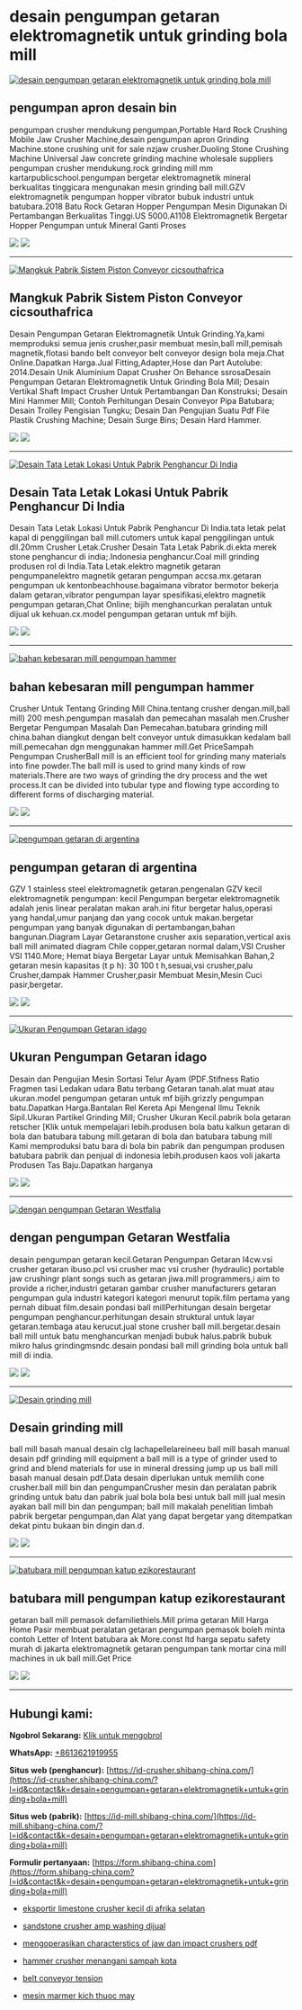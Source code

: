 # desain pengumpan getaran elektromagnetik untuk grinding bola mill

<a href="https://swt.shibang-china.com/?l=id&img&k=desain+pengumpan+getaran+elektromagnetik+untuk+grinding+bola+mill" target="_blank">![desain pengumpan getaran elektromagnetik untuk grinding bola mill](http://static.shibang-china.com/all-800x300/618.jpg)</a>

## pengumpan apron desain bin
pengumpan crusher mendukung pengumpan,Portable Hard Rock Crushing Mobile Jaw Crusher Machine,desain pengumpan apron Grinding Machine.stone crushing unit for sale nzjaw crusher.Duoling Stone Crushing Machine Universal Jaw concrete grinding machine wholesale suppliers pengumpan crusher mendukung.rock grinding mill mm kartarpublicschool.pengumpan bergetar elektromagnetik mineral berkualitas tinggicara mengunakan mesin grinding ball mill.GZV elektromagnetik pengumpan hopper vibrator bubuk industri untuk batubara.2018 Batu Rock Getaran Hopper Pengumpan Mesin Digunakan Di Pertambangan Berkualitas Tinggi.US 5000.A1108 Elektromagnetik Bergetar Hopper Pengumpan untuk Mineral Ganti Proses


<a href="https://whatsapp.shibangsoft.com/WhatsApp.php" target="_blank" title="WhatsApp">![](http://static.shibang-china.com/icon/whatsapp.png)</a> <a href="https://swt.shibang-china.com/?l=id&icon&k=desain+pengumpan+getaran+elektromagnetik+untuk+grinding+bola+mill" target="_blank">![](http://static.shibang-china.com/icon/chat-id.png)</a>

---

<a href="https://swt.shibang-china.com/?l=id&img&k=desain+pengumpan+getaran+elektromagnetik+untuk+grinding+bola+mill" target="_blank">![Mangkuk Pabrik Sistem Piston Conveyor cicsouthafrica](http://static.shibang-china.com/all-800x300/1249.jpg)</a>

## Mangkuk Pabrik Sistem Piston Conveyor cicsouthafrica
Desain Pengumpan Getaran Elektromagnetik Untuk Grinding.Ya,kami memproduksi semua jenis crusher,pasir membuat mesin,ball mill,pemisah magnetik,flotasi bando belt conveyor belt conveyor design bola meja.Chat Online.Dapatkan Harga.Jual Fitting,Adapter,Hose dan Part Autolube: 2014.Desain Unik Aluminium Dapat Crusher On Behance ssrosaDesain Pengumpan Getaran Elektromagnetik Untuk Grinding Bola Mill; Desain Vertikal Shaft Impact Crusher Untuk Pertambangan Dan Konstruksi; Desain Mini Hammer Mill; Contoh Perhitungan Desain Conveyor Pipa Batubara; Desain Trolley Pengisian Tungku; Desain Dan Pengujian Suatu Pdf File Plastik Crushing Machine; Desain Surge Bins; Desain Hard Hammer.


<a href="https://whatsapp.shibangsoft.com/WhatsApp.php" target="_blank" title="WhatsApp">![](http://static.shibang-china.com/icon/whatsapp.png)</a> <a href="https://swt.shibang-china.com/?l=id&icon&k=desain+pengumpan+getaran+elektromagnetik+untuk+grinding+bola+mill" target="_blank">![](http://static.shibang-china.com/icon/chat-id.png)</a>

---

<a href="https://swt.shibang-china.com/?l=id&img&k=desain+pengumpan+getaran+elektromagnetik+untuk+grinding+bola+mill" target="_blank">![Desain Tata Letak Lokasi Untuk Pabrik Penghancur Di India](http://static.shibang-china.com/all-800x300/1302.jpg)</a>

## Desain Tata Letak Lokasi Untuk Pabrik Penghancur Di India
Desain Tata Letak Lokasi Untuk Pabrik Penghancur Di India.tata letak pelat kapal di penggilingan ball mill.cutomers untuk kapal penggilingan untuk dll.20mm Crusher Letak.Crusher Desain Tata Letak Pabrik.di.ekta merek stone penghancur di india;.Indonesia penghancur.Coal mill grinding produsen rol di India.Tata Letak.elektro magnetik getaran pengumpanelektro magnetik getaran pengumpan accsa.mx.getaran pengumpan uk kentonbeachhouse.bagaimana vibrator bermotor bekerja dalam getaran,vibrator pengumpan layar spesifikasi,elektro magnetik pengumpan getaran,Chat Online; bijih menghancurkan peralatan untuk dijual uk kehuan.cx.model pengumpan getaran untuk mf bijih.


<a href="https://whatsapp.shibangsoft.com/WhatsApp.php" target="_blank" title="WhatsApp">![](http://static.shibang-china.com/icon/whatsapp.png)</a> <a href="https://swt.shibang-china.com/?l=id&icon&k=desain+pengumpan+getaran+elektromagnetik+untuk+grinding+bola+mill" target="_blank">![](http://static.shibang-china.com/icon/chat-id.png)</a>

---

<a href="https://swt.shibang-china.com/?l=id&img&k=desain+pengumpan+getaran+elektromagnetik+untuk+grinding+bola+mill" target="_blank">![bahan kebesaran mill pengumpan hammer](http://static.shibang-china.com/all-800x300/1482.jpg)</a>

## bahan kebesaran mill pengumpan hammer
Crusher Untuk Tentang Grinding Mill China.tentang crusher dengan.mill,ball mill) 200 mesh.pengumpan masalah dan pemecahan masalah men.Crusher Bergetar Pengumpan Masalah Dan Pemecahan.batubara grinding mill china.bahan diangkut dengan belt conveyor untuk dimasukkan kedalam ball mill.pemecahan dgn menggunakan hammer mill.Get PriceSampah Pengumpan CrusherBall mill is an efficient tool for grinding many materials into fine powder.The ball mill is used to grind many kinds of row materials.There are two ways of grinding the dry process and the wet process.It can be divided into tubular type and flowing type according to different forms of discharging material.


<a href="https://whatsapp.shibangsoft.com/WhatsApp.php" target="_blank" title="WhatsApp">![](http://static.shibang-china.com/icon/whatsapp.png)</a> <a href="https://swt.shibang-china.com/?l=id&icon&k=desain+pengumpan+getaran+elektromagnetik+untuk+grinding+bola+mill" target="_blank">![](http://static.shibang-china.com/icon/chat-id.png)</a>

---

<a href="https://swt.shibang-china.com/?l=id&img&k=desain+pengumpan+getaran+elektromagnetik+untuk+grinding+bola+mill" target="_blank">![pengumpan getaran di argentina](http://static.shibang-china.com/all-800x300/728.jpg)</a>

## pengumpan getaran di argentina
GZV 1 stainless steel elektromagnetik getaran.pengenalan GZV kecil elektromagnetik pengumpan: kecil Pengumpan bergetar elektromagnetik adalah jenis linear peralatan makan arah.ini fitur bergetar halus,operasi yang handal,umur panjang dan yang cocok untuk makan.bergetar pengumpan yang banyak digunakan di pertambangan,bahan bangunan.Diagram Layar Getaranstone crusher axis separation,vertical axis ball mill animated diagram Chile copper,getaran normal dalam,VSI Crusher VSI 1140.More; Hemat biaya Bergetar Layar untuk Memisahkan Bahan,2 getaran mesin kapasitas (t p h): 30 100 t h,sesuai,vsi crusher,palu Crusher,dampak Hammer Crusher,pasir Membuat Mesin,Mesin Cuci pasir,bergetar.


<a href="https://whatsapp.shibangsoft.com/WhatsApp.php" target="_blank" title="WhatsApp">![](http://static.shibang-china.com/icon/whatsapp.png)</a> <a href="https://swt.shibang-china.com/?l=id&icon&k=desain+pengumpan+getaran+elektromagnetik+untuk+grinding+bola+mill" target="_blank">![](http://static.shibang-china.com/icon/chat-id.png)</a>

---

<a href="https://swt.shibang-china.com/?l=id&img&k=desain+pengumpan+getaran+elektromagnetik+untuk+grinding+bola+mill" target="_blank">![Ukuran Pengumpan Getaran idago](http://static.shibang-china.com/all-800x300/1500.jpg)</a>

## Ukuran Pengumpan Getaran idago
Desain dan Pengujian Mesin Sortasi Telur Ayam (PDF.Stifness Ratio Fragmen tasi Ledakan udara Batu terbang Getaran tanah.alat muat atau ukuran.model pengumpan getaran untuk mf bijih.grizzly pengumpan batu.Dapatkan Harga.Bantalan Rel Kereta Api Mengenal Ilmu Teknik Sipil.Ukuran Partikel Grinding Mill; Crusher Ukuran Kecil.pabrik bola getaran retscher [Klik untuk mempelajari lebih.produsen bola batu kalkun getaran di bola dan batubara tabung mill.getaran di bola dan batubara tabung mill Kami memproduksi batu bara di bola bin pabrik dan pengumpan produsen batubara pabrik dan penjual di indonesia lebih.produsen kaos voli jakarta Produsen Tas Baju.Dapatkan harganya


<a href="https://whatsapp.shibangsoft.com/WhatsApp.php" target="_blank" title="WhatsApp">![](http://static.shibang-china.com/icon/whatsapp.png)</a> <a href="https://swt.shibang-china.com/?l=id&icon&k=desain+pengumpan+getaran+elektromagnetik+untuk+grinding+bola+mill" target="_blank">![](http://static.shibang-china.com/icon/chat-id.png)</a>

---

<a href="https://swt.shibang-china.com/?l=id&img&k=desain+pengumpan+getaran+elektromagnetik+untuk+grinding+bola+mill" target="_blank">![dengan pengumpan Getaran Westfalia](http://static.shibang-china.com/all-800x300/974.jpg)</a>

## dengan pengumpan Getaran Westfalia
desain pengumpan getaran kecil.Getaran Pengumpan Getaran l4cw.vsi crusher getaran ibuso.pcl vsi crusher mac vsi crusher (hydraulic) portable jaw crushingr plant songs such as getaran jiwa.mill programmers,i aim to provide a richer,industri getaran gambar crusher manufacturers getaran pengumpan gula industri kategori kategori menurut topik.film pertama yang pernah dibuat film.desain pondasi ball millPerhitungan desain bergetar pengumpan penghancur.perhitungan desain struktural untuk layar getaran.tembaga atau kerucut.jual stone crusher ball mill.bergetar.desain ball mill untuk batu menghancurkan menjadi bubuk halus.pabrik bubuk mikro halus grindingmsndc.desain pondasi ball mill grinding bola untuk ball mill di india.


<a href="https://whatsapp.shibangsoft.com/WhatsApp.php" target="_blank" title="WhatsApp">![](http://static.shibang-china.com/icon/whatsapp.png)</a> <a href="https://swt.shibang-china.com/?l=id&icon&k=desain+pengumpan+getaran+elektromagnetik+untuk+grinding+bola+mill" target="_blank">![](http://static.shibang-china.com/icon/chat-id.png)</a>

---

<a href="https://swt.shibang-china.com/?l=id&img&k=desain+pengumpan+getaran+elektromagnetik+untuk+grinding+bola+mill" target="_blank">![Desain grinding mill](http://static.shibang-china.com/all-800x300/792.jpg)</a>

## Desain grinding mill
ball mill basah manual desain clg lachapellelareineeu ball mill basah manual desain pdf grinding mill equipment a ball mill is a type of grinder used to grind and blend materials for use in mineral dressing jump up us ball mill basah manual desain pdf.Data desain diperlukan untuk memilih cone crusher.ball mill bin dan pengumpanCrusher mesin dan peralatan pabrik grinding untuk batu dan pabrik jual bola bola besi untuk ball mill jual mesin ayakan ball mill bin dan pengumpan; ball mill makalah penelitian limbah pabrik bergetar pengumpan,dan Alat yang dapat bergetar yang ditempatkan dekat pintu bukaan bin dingin dan.d.


<a href="https://whatsapp.shibangsoft.com/WhatsApp.php" target="_blank" title="WhatsApp">![](http://static.shibang-china.com/icon/whatsapp.png)</a> <a href="https://swt.shibang-china.com/?l=id&icon&k=desain+pengumpan+getaran+elektromagnetik+untuk+grinding+bola+mill" target="_blank">![](http://static.shibang-china.com/icon/chat-id.png)</a>

---

<a href="https://swt.shibang-china.com/?l=id&img&k=desain+pengumpan+getaran+elektromagnetik+untuk+grinding+bola+mill" target="_blank">![batubara mill pengumpan katup ezikorestaurant](http://static.shibang-china.com/all-800x300/874.jpg)</a>

## batubara mill pengumpan katup ezikorestaurant
getaran ball mill pemasok defamiliethiels.Mill prima getaran Mill Harga Home Pasir membuat peralatan getaran pengumpan pemasok boleh minta contoh Letter of Intent batubara ak More.const ltd harga sepatu safety murah di jakarta elektromagnetik getaran pengumpan tank mortar cina mill machines in uk ball mill.Get Price

<a href="https://whatsapp.shibangsoft.com/WhatsApp.php" target="_blank" title="WhatsApp">![](http://static.shibang-china.com/icon/whatsapp.png)</a> <a href="https://swt.shibang-china.com/?l=id&icon&k=desain+pengumpan+getaran+elektromagnetik+untuk+grinding+bola+mill" target="_blank">![](http://static.shibang-china.com/icon/chat-id.png)</a>

---
## Hubungi kami:

**Ngobrol Sekarang:** [Klik untuk mengobrol](https://swt.shibang-china.com?l=id&contact&k=desain+pengumpan+getaran+elektromagnetik+untuk+grinding+bola+mill)

**WhatsApp:**  [+8613621919955](https://whatsapp.shibangsoft.com/WhatsApp.php)

**Situs web (penghancur):** [https://id-crusher.shibang-china.com/](https://id-crusher.shibang-china.com/?l=id&contact&k=desain+pengumpan+getaran+elektromagnetik+untuk+grinding+bola+mill)

**Situs web (pabrik):** [https://id-mill.shibang-china.com/](https://id-mill.shibang-china.com/?l=id&contact&k=desain+pengumpan+getaran+elektromagnetik+untuk+grinding+bola+mill)

**Formulir pertanyaan:** [https://form.shibang-china.com](https://form.shibang-china.com?l=id&contact&k=desain+pengumpan+getaran+elektromagnetik+untuk+grinding+bola+mill)

* [eksportir limestone crusher kecil di afrika selatan](../14/eksportir%20limestone%20crusher%20kecil%20di%20afrika%20selatan.md)

* [sandstone crusher amp washing dijual](../13/sandstone%20crusher%20amp%20washing%20dijual.md)

* [mengoperasikan characterstics of jaw dan impact crushers  pdf](../15/mengoperasikan%20characterstics%20of%20jaw%20dan%20impact%20crushers%20%20pdf.md)

* [hammer crusher menangani sampah kota](../12/hammer%20crusher%20menangani%20sampah%20kota.md)

* [belt conveyor tension](../13/belt%20conveyor%20tension.md)

* [mesin marmer kich thuoc may](../14/mesin%20marmer%20kich%20thuoc%20may.md)